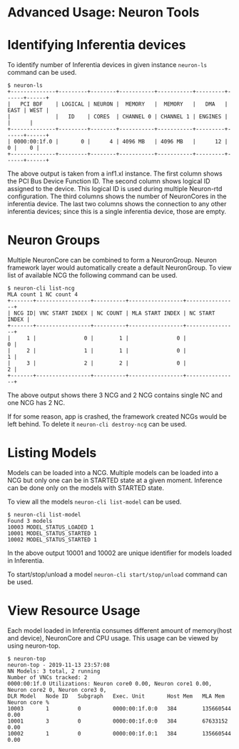 # Advanced Usage: Neuron Tools

# Identifying Inferentia devices

To identify number of Inferentia devices in given instance `neuron-ls` command can be used.

```
$ neuron-ls
+--------------+---------+--------+-----------+-----------+---------+------+------+
|   PCI BDF    | LOGICAL | NEURON |  MEMORY   |  MEMORY   |   DMA   | EAST | WEST |
|              |   ID    | CORES  | CHANNEL 0 | CHANNEL 1 | ENGINES |      |      |
+--------------+---------+--------+-----------+-----------+---------+------+------+
| 0000:00:1f.0 |       0 |      4 | 4096 MB   | 4096 MB   |      12 |    0 |    0 |
+--------------+---------+--------+-----------+-----------+---------+------+------+
```

The above output is taken from a inf1.xl instance.
The first column shows the PCI Bus Device Function ID.
The second column shows logical ID assigned to the device. This logical ID is used during multiple Neuron-rtd configuration.
The third columns shows the number of NeuronCores in the inferentia device.
The last two columns shows the connection to any other inferentia devices; since this is a single inferentia device, those are empty.

# Neuron Groups
Multiple NeuronCore can be combined to form a NeuronGroup.
Neuron framework layer would automatically create a default NeuronGroup.
To view list of available NCG the following command can be used.
```
$ neuron-cli list-ncg
MLA count 1 NC count 4
+-------+-----------------+----------+-----------------+----------------+
| NCG ID| VNC START INDEX | NC COUNT | MLA START INDEX | NC START INDEX |
+-------+-----------------+----------+-----------------+----------------+
|     1 |               0 |        1 |               0 |              0 |
|     2 |               1 |        1 |               0 |              1 |
|     3 |               2 |        2 |               0 |              2 |
+-------+-----------------+----------+-----------------+----------------+
```
The above output shows there 3 NCG and 2 NCG contains single NC and one NCG has 2 NC.

If for some reason, app is crashed, the framework created NCGs would be left behind.
To delete it `neuron-cli destroy-ncg` can be used.

# Listing Models
Models can be loaded into a NCG.
Multiple models can be loaded into a NCG but only one can be in STARTED state at a given moment.
Inference can be done only on the models with STARTED state.

To view all the models `neuron-cli list-model` can be used.
```
$ neuron-cli list-model
Found 3 models
10003 MODEL_STATUS_LOADED 1
10001 MODEL_STATUS_STARTED 1
10002 MODEL_STATUS_STARTED 1
```

In the above output 10001 and 10002 are unique identifier for models loaded in Inferentia.

To start/stop/unload a model `neuron-cli start/stop/unload` command can be used.

# View Resource Usage
Each model loaded in Inferentia consumes different amount of memory(host and device), NeuronCore and CPU usage.
This usage can be viewed by using neuron-top.
```
$ neuron-top
neuron-top - 2019-11-13 23:57:08
NN Models: 3 total, 2 running
Number of VNCs tracked: 2
0000:00:1f.0 Utilizations: Neuron core0 0.00, Neuron core1 0.00, Neuron core2 0, Neuron core3 0,
DLR Model   Node ID   Subgraph   Exec. Unit       Host Mem   MLA Mem     Neuron core %
10003       1         0          0000:00:1f.0:0   384        135660544   0.00
10001       3         0          0000:00:1f.0:0   384        67633152    0.00
10002       1         0          0000:00:1f.0:1   384        135660544   0.00
```
